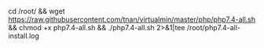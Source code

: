 cd /root/ && wget https://raw.githubusercontent.com/tnan/virtualmin/master/php/php7.4-all.sh && chmod +x php7.4-all.sh && ./php7.4-all.sh 2>&1|tee /root/php7.4-all-install.log
